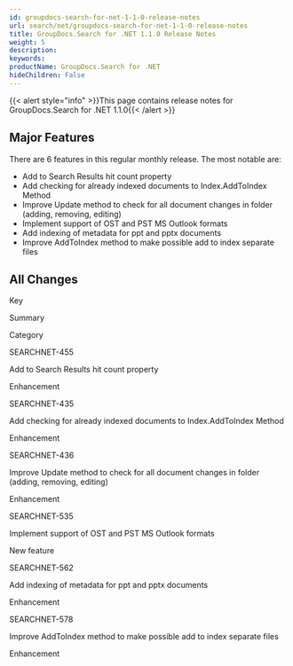 ```yaml
---
id: groupdocs-search-for-net-1-1-0-release-notes
url: search/net/groupdocs-search-for-net-1-1-0-release-notes
title: GroupDocs.Search for .NET 1.1.0 Release Notes
weight: 5
description: 
keywords: 
productName: GroupDocs.Search for .NET
hideChildren: False
---
```

{{< alert style="info" >}}This page contains release notes for GroupDocs.Search for .NET 1.1.0{{< /alert >}}

## Major Features

There are 6 features in this regular monthly release. The most notable are:

*   Add to Search Results hit count property
*   Add checking for already indexed documents to Index.AddToIndex Method
*   Improve Update method to check for all document changes in folder (adding, removing, editing)
*   Implement support of OST and PST MS Outlook formats
*   Add indexing of metadata for ppt and pptx documents
*   Improve AddToIndex method to make possible add to index separate files

## All Changes

Key

Summary

Category

SEARCHNET-455

Add to Search Results hit count property

Enhancement

SEARCHNET-435

Add checking for already indexed documents to Index.AddToIndex Method

Enhancement

SEARCHNET-436

Improve Update method to check for all document changes in folder (adding, removing, editing)

Enhancement

SEARCHNET-535

Implement support of OST and PST MS Outlook formats

New feature

SEARCHNET-562

Add indexing of metadata for ppt and pptx documents

Enhancement

SEARCHNET-578

Improve AddToIndex method to make possible add to index separate files

Enhancement
